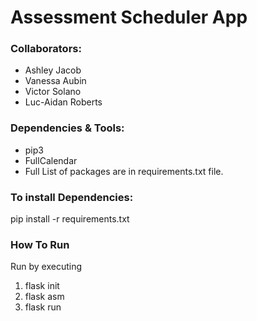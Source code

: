 # Assessment Scheduler App #

### Collaborators: ###
* Ashley Jacob
* Vanessa Aubin
* Victor Solano
* Luc-Aidan Roberts

### Dependencies & Tools: ###
* pip3
* FullCalendar
* Full List of packages are in requirements.txt file.

### To install Dependencies: ###
pip install -r requirements.txt

### How To Run ###
Run by executing
1. flask init 
2. flask asm
3. flask run
